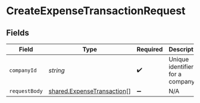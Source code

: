 # CreateExpenseTransactionRequest


## Fields

| Field                                                                           | Type                                                                            | Required                                                                        | Description                                                                     | Example                                                                         |
| ------------------------------------------------------------------------------- | ------------------------------------------------------------------------------- | ------------------------------------------------------------------------------- | ------------------------------------------------------------------------------- | ------------------------------------------------------------------------------- |
| `companyId`                                                                     | *string*                                                                        | :heavy_check_mark:                                                              | Unique identifier for a company.                                                | 8a210b68-6988-11ed-a1eb-0242ac120002                                            |
| `requestBody`                                                                   | [shared.ExpenseTransaction](../../../sdk/models/shared/expensetransaction.md)[] | :heavy_minus_sign:                                                              | N/A                                                                             |                                                                                 |